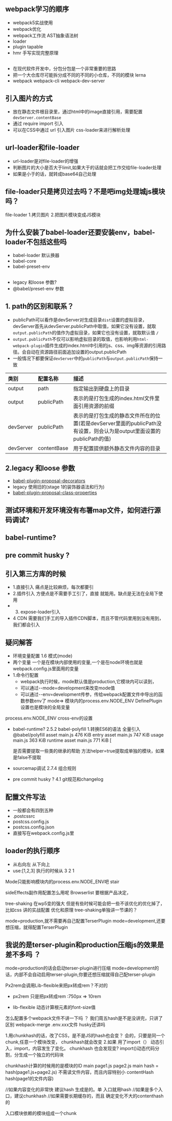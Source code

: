 ## webpack学习的顺序
- webpack5实战使用
- webpack优化
- webpack工作流  AST抽象语法树
- loader
- plugin tapable
- hmr 手写实现完整原理

## 
- 在现代软件开发中，分包分包是一个非常重要的思路
- 把一个大仓库尽可能拆分成不同的不同的小仓库，不同的模块 lerna 
- webpack webpack-cli webpack-dev-server


## 引入图片的方式
- 放在静态文件根目录里，通过html中的image直接引用，需要配置`devServer.contentBase`
- 通过 require import 引入
- 可以在CSS中通过  url 引入图片  css-loader来进行解析处理

## url-loader和file-loader
- url-loader是对file-loader的增强
- 判断图片的大小是否大于limit,如果大于的话就会把工作交给file-loader处理
- 如果是小于的话，就转成base64自己处理

##  file-loader只是拷贝过去吗？不是吧img处理城js模块吗？
file-loader 
1.拷贝图片
2.把图片模块变成JS模块

## 为什么安装了babel-loader还要安装env，babel-loader不包括这些吗 

- babel-loader 默认换器
- babel-core
- babel-preset-env


##
- legacy 和loose 参数?
- @babel/preset-env 参数


## 1. path的区别和联系？
- publicPath可以看作是devServer对生成目录`dist`设置的虚拟目录，devServer首先从devServer.publicPath中取值，如果它没有设置，就取 `output.publicPath`的值作为虚拟目录，如果它也没有设置，就取默认值 `/`
- `output.publicPath`不仅可以影响虚拟目录的取值，也影响利用`html-webpack-plugin`插件生成的index.html中引用的js、css、img等资源的引用路径。会自动在资源路径前面追加设置的output.publicPath
- 一般情况下都要保证`devServer`中的`publicPath`与`output.publicPath`保持一致


|类别|配置名称|描述|
|:----|:----|:----|
|output|path|指定输出到硬盘上的目录|
|output|publicPath|表示的是打包生成的index.html文件里面引用资源的前缀|
|devServer|publicPath|表示的是打包生成的静态文件所在的位置(若是devServer里面的publicPath没有设置，则会认为是output里面设置的publicPath的值)|
|devServer|contentBase|用于配置提供额外静态文件内容的目录|

## 2.legacy 和loose 参数
- [babel-plugin-proposal-decorators](https://babeljs.io/docs/en/babel-plugin-proposal-decorators)
- legacy 使用旧的(stage 1的装饰器语法和行为)
- [babel-plugin-proposal-class-properties](https://babeljs.io/docs/en/babel-plugin-proposal-class-properties)


## 测试环境和开发环境没有布署map文件，如何进行源码调试?
## babel-runtime?
## pre commit husky ?

## 引入第三方库的时候
- 1.直接引入 痛点是比较麻烦，每次都要引
- 2.插件引入  方便点是不需要手工引了，直接 就能用。缺点是无法在全局下使用
- 3. expose-loader引入
- 4 CDN 需要我们手工的导入插件CDN脚本，而且不管代码里用到没有用到，我们都会引入


## 疑问解答
- 环境变量配置 1.6 模式(mode)
 - 两个变量 一个是在模块内部使用的变量,一个是在node环境也就是webpack.config.js里面用的变量
 - 1.命令行配置
     - webpack执行时候，mode默认值是production,它模块内可以读到，
     - 可以通过--mode=development来改变mode值
     - 可以通过--env=development传参，传给webpack配置文件中导出的函数参数env了
mode=>   模块内的process.env.NODE_ENV
DefinePlugin设置也是模块的全局变量

process.env.NODE_ENV cross-env的设置

- babel-runtime? 2.5.2 babel-polyfill
1.转换ES6的语法
全量引入@babel/polyfill
asset main.js 476 KiB
entry
asset main.js 747 KiB
usage
 main.js 363 KiB
runtime
 asset main.js 771 KiB [

     是否需要提取一些类的继承的帮助 方法helper=true提取成单独的模块，如果是false不提取
     
- sourcemap调试 2.7.4 组合规则
- pre commit husky ? 4.1 git规范和changelog
## 配置文件写法

- 一般都会有四到五种
- .postcssrc
- postcss.config.js
- postcss.config.json
- 直接写在webpack.config.js里

## loader的执行顺序
- 从右向左 从下向上
- use:[1,2,3]   执行的时候从 3 2 1

Mode只能影响模块内的process.env.NODE_ENV吧 
stair


sideEffects副作用配置怎么用呢 
Browserlist  要根据产品决定，

tree-shaking 在wp5变的强大
但是有些时候可能会把一些不该优化的优化掉了，比如css
讲的实战配置  优化和原理
tree-shaking单独讲一节课的？

mode=production,就不需要再自己配置TerserPlugin
mode=development,还要想压缩，就得配置TerserPlugin


## 我说的是terser-plugin和production压缩js的效果是差不多吗 ？
mode=production的话会启动terser-plugin进行压缩
mode=development的话，内部不会自动启用terser-plugin,你要还想压缩就得自己配terser-plugin

Px2rem会调用Lib-flexible来把px转成rem？不对的

- px2rem 只是把px转成rem 
:750px => 10rem

- lib-flexible 动态计算根元素的font-size值

怎么配置多个webpack文件不讲一下吗 ？
我们周五hash是不是没讲完，只讲了区别 
 webpack-merge
 .env.xxx文件 
 husky还讲吗 



1.用chunkhash的话，改了CSS，是不是JS的hash也会变？ 
会的，只要是同一个chunk,任意一个模块改变， chunkhash就会改变
2.如果 用了import（） 动态引入，import，内容发生了变化。 chunkhash 也会发现变?
import()动态代码分割，分生成一个独立的代码块

chunkhash计算的时候用的是模块的ID
main page1.js page2.js main hash = hash(page1.js+page2.js)
不需读文件内容，而且内容特别小
contentHash   hash(page1的文件内容)


//如果内容变化的非常快 建议hash 生成是的。单 入口就用hash
//如果是多个入口，建议chunkhash
//如果需要长期缓存的，而且 确定变化不大的contenthash的

入口模块依赖的模块组成一个chunk